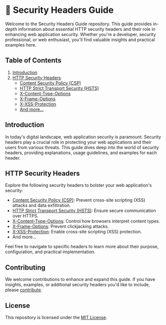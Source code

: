 # 📜 Security Headers Guide

Welcome to the Security Headers Guide repository. This guide provides in-depth information about essential HTTP security headers and their role in enhancing web application security. Whether you're a developer, security professional, or web enthusiast, you'll find valuable insights and practical examples here.

## Table of Contents

1. [Introduction](#introduction)
2. [HTTP Security Headers](#http-security-headers)
   - [Content Security Policy (CSP)](csp.md)
   - [HTTP Strict Transport Security (HSTS)](hsts.md)
   - [X-Content-Type-Options](x-content-type-options.md)
   - [X-Frame-Options](x-frame-options.md)
   - [X-XSS-Protection](x-xss-protection.md)
   - [And more...](#)

## Introduction

In today's digital landscape, web application security is paramount. Security headers play a crucial role in protecting your web applications and their users from various threats. This guide dives deep into the world of security headers, providing explanations, usage guidelines, and examples for each header.

## HTTP Security Headers

Explore the following security headers to bolster your web application's security:

- [Content Security Policy (CSP)](csp.md): Prevent cross-site scripting (XSS) attacks and data exfiltration.
- [HTTP Strict Transport Security (HSTS)](hsts.md): Ensure secure communication over HTTPS.
- [X-Content-Type-Options](x-content-type-options.md): Control how browsers interpret content types.
- [X-Frame-Options](x-frame-options.md): Prevent clickjacking attacks.
- [X-XSS-Protection](x-xss-protection.md): Enable cross-site scripting (XSS) protection.
- And more...

Feel free to navigate to specific headers to learn more about their purpose, configuration, and practical implementation.

## Contributing

We welcome contributions to enhance and expand this guide. If you have insights, examples, or additional security headers you'd like to include, please [contribute](CONTRIBUTING.md).

## License

This repository is licensed under the [MIT License](LICENSE).
